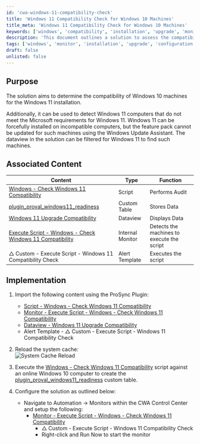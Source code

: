 ```yaml
---
id: 'cwa-windows-11-compatibility-check'
title: 'Windows 11 Compatibility Check for Windows 10 Machines'
title_meta: 'Windows 11 Compatibility Check for Windows 10 Machines'
keywords: ['windows', 'compatibility', 'installation', 'upgrade', 'monitor']
description: 'This document outlines a solution to assess the compatibility of Windows 10 machines for Windows 11 installation. It also identifies Windows 11 computers that do not meet Microsoft’s requirements, detailing the implementation steps and associated content necessary for effective execution.'
tags: ['windows', 'monitor', 'installation', 'upgrade', 'configuration']
draft: false
unlisted: false
---
```

## Purpose

The solution aims to determine the compatibility of Windows 10 machines for the Windows 11 installation.

Additionally, it can be used to detect Windows 11 computers that do not meet the Microsoft requirements for Windows 11. Windows 11 can be forcefully installed on incompatible computers, but the feature pack cannot be updated for such machines using the Windows Update Assistant. The dataview in the solution can be filtered for Windows 11 to find such machines.

## Associated Content

| Content                                                                                     | Type          | Function                          |
|---------------------------------------------------------------------------------------------|---------------|-----------------------------------|
| [Windows - Check Windows 11 Compatibility](https://proval.itglue.com/DOC-5078775-8355447) | Script        | Performs Audit                    |
| [plugin_proval_windows11_readiness](https://proval.itglue.com/DOC-5078775-8355448)        | Custom Table  | Stores Data                       |
| [Windows 11 Upgrade Compatibility](https://proval.itglue.com/DOC-5078775-8355449)         | Dataview      | Displays Data                     |
| [Execute Script - Windows - Check Windows 11 Compatibility](https://proval.itglue.com/DOC-5078775-11364499) | Internal Monitor | Detects the machines to execute the script |
| △ Custom - Execute Script - Windows 11 Compatibility Check                                   | Alert Template | Executes the script               |

## Implementation

1. Import the following content using the ProSync Plugin:
   - [Script - Windows - Check Windows 11 Compatibility](https://proval.itglue.com/DOC-5078775-8355447)
   - [Monitor - Execute Script - Windows - Check Windows 11 Compatibility](https://proval.itglue.com/DOC-5078775-11364499)
   - [Dataview - Windows 11 Upgrade Compatibility](https://proval.itglue.com/DOC-5078775-8355449)
   - Alert Template - △ Custom - Execute Script - Windows 11 Compatibility Check

2. Reload the system cache:  
   ![System Cache Reload](..\..\static\img\Windows-11-Compatibility-Audit\image_1.png)

3. Execute the [Windows - Check Windows 11 Compatibility](https://proval.itglue.com/DOC-5078775-8355447) script against an online Windows 10 computer to create the [plugin_proval_windows11_readiness](https://proval.itglue.com/DOC-5078775-8355448) custom table.

4. Configure the solution as outlined below:
   - Navigate to Automation → Monitors within the CWA Control Center and setup the following:
     - [Monitor - Execute Script - Windows - Check Windows 11 Compatibility](https://proval.itglue.com/DOC-5078775-11364499)  
       - △ Custom - Execute Script - Windows 11 Compatibility Check  
       - Right-click and Run Now to start the monitor


